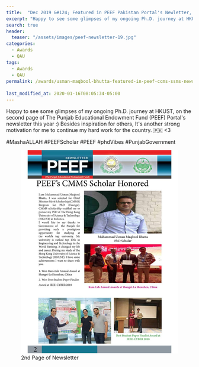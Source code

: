 ```yaml
---
title:  "Dec 2019 &#124; Featured in PEEF Pakistan Portal's Newletter, 2019"
excerpt: "Happy to see some glimpses of my ongoing Ph.D. journey at HKUST, on the second page of PEEF Portal's newsletter this year :) Besides inspiration for others, It's another strong motivation for me to continue my hard work for the country. 🇵🇰 <3."
search: true
header:
  teaser: "/assets/images/peef-newsletter-19.jpg"
categories: 
  - Awards 
  - QAU
tags: 
  - Awards 
  - QAU
permalink: /awards/usman-maqbool-bhutta-featured-in-peef-ccms-ssms-newsletter

last_modified_at: 2020-01-16T08:05:34-05:00
---
```

Happy to see some glimpses of my ongoing Ph.D. journey at HKUST, on the second page of The Punjab Educational Endowment Fund (PEEF) Portal's newsletter this year :) Besides inspiration for others, It's another strong motivation for me to continue my hard work for the country. 🇵🇰 <3

#MashaALLAH #PEEFScholar #PEEF #phdVibes #PunjabGovernment

<figure>
    <a href="/assets/images/peef-newsletter-19.jpg"><img src="/assets/images/peef-newsletter-19.jpg"></a>
    <figcaption>2nd Page of Newsletter</figcaption>
</figure>